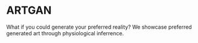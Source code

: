 # ARTGAN
What if you could generate your preferred reality? We showcase preferred generated art through physiological inferrence.